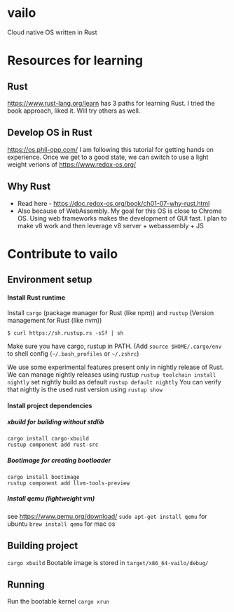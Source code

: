 # vailo
Cloud native OS written in Rust

# Resources for learning
## Rust
https://www.rust-lang.org/learn has 3 paths for learning Rust. I tried the book approach, liked it. Will try others as well. 

## Develop OS in Rust 
https://os.phil-opp.com/ I am following this tutorial for getting hands on experience. Once we get to a good state, we can switch to use a light weight verions of https://www.redox-os.org/ 

## Why Rust 
* Read here - https://doc.redox-os.org/book/ch01-07-why-rust.html
* Also because of WebAssembly. My goal for this OS is close to Chrome OS. Using web frameworks makes the development of GUI fast. I plan to make v8 work and then leverage v8 server + webassembly + JS 

# Contribute to vailo
## Environment setup
#### Install Rust runtime
Install `cargo` (package manager for Rust (like npm)) and 
`rustup` (Version management for Rust (like nvm))
```
$ curl https://sh.rustup.rs -sSf | sh
```
Make sure you have cargo, rustup in PATH.
(Add `source $HOME/.cargo/env` to shell config (`~/.bash_profiles` or `~/.zshrc`)

We use some experimental features present only in nightly release of Rust. We can 
manage nightly releases using rustup
`rustup toolchain install nightly`
set nightly build as default
`rustup default nightly`
You can verify that nightly is the used rust version using 
`rustup show`

#### Install project dependencies
##### xbuild for building without stdlib
```
cargo install cargo-xbuild
rustup component add rust-src
```
##### Bootimage for creating bootloader
```
cargo install bootimage
rustup component add llvm-tools-preview
```
##### Install qemu (lightweight vm) 
see https://www.qemu.org/download/
`sudo apt-get install qemu` for ubuntu
`brew install qemu` for mac os

## Building project
`cargo xbuild`
Bootable image is stored in `target/x86_64-vailo/debug/`

## Running 
Run the bootable kernel
`cargo xrun`
